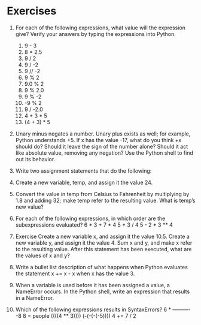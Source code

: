 # Exercises

1. For each of the following expressions, what value will the expression give? Verify your answers by typing the expressions into Python.
    1. 9 - 3
    2. 8 * 2.5
    3. 9 / 2
    4. 9 / -2
    5. 9 // -2
    6. 9 % 2
    7. 9.0 % 2
    8. 9 % 2.0
    9. 9 % -2
    10. -9 % 2
    11. 9 / -2.0
    12. 4 + 3 * 5
    13. (4 + 3) * 5 


2. Unary minus negates a number. Unary plus exists as well; for example, Python understands +5. If x has the value -17, what do you think +x should do? Should it leave the sign of the number alone? Should it act like absolute value, removing any negation? Use the Python shell to find out its behavior. 


3. Write two assignment statements that do the following:
 1. Create a new variable, temp, and assign it the value 24.
 1. Convert the value in temp from Celsius to Fahrenheit by multiplying by 1.8 and adding 32; make temp refer to the resulting value. What is temp’s new value? 



4. For each of the following expressions, in which order are the subexpressions evaluated?
6 * 3 + 7 * 4
5 + 3 / 4
5 - 2 * 3 ** 4 

5. Exercise
Create a new variable x, and assign it the value 10.5.
Create a new variable y, and assign it the value 4.
Sum x and y, and make x refer to the resulting value. After this statement has been executed, what are the values of x and y? 

6. Write a bullet list description of what happens when Python evaluates the statement x += x - x when x has the value 3. 

7. When a variable is used before it has been assigned a value, a NameError occurs. In the Python shell, write an expression that results in a NameError. 

8. Which of the following expressions results in SyntaxErrors?
6 * ———--8
8 = people
((((4 ** 3))))
(-(-(-(-5))))
4 += 7 / 2 

